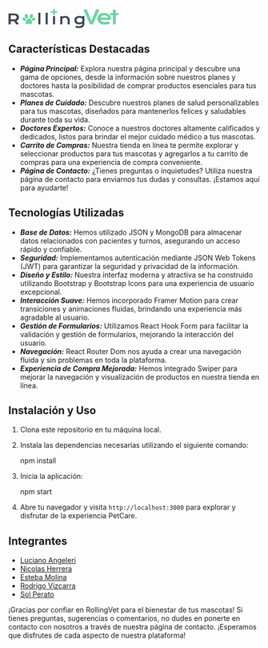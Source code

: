 <svg xmlns="http://www.w3.org/2000/svg" width="220" height="50" viewBox="0 0 222 50"><path d="M.2 20.39h11.179c1.687 0 3.152.176 4.387.536 1.238.344 2.265.851 3.082 1.515a6.102 6.102 0 0 1 1.812 2.434c.402.957.606 2.04.606 3.25 0 .816-.098 1.594-.297 2.332a6.782 6.782 0 0 1-.914 2.027 6.975 6.975 0 0 1-1.532 1.66 8.54 8.54 0 0 1-2.18 1.196l4.782 7.031h-5.457l-4.133-6.246h-.129l-6.75-.012v6.258H.2Zm11.292 11.868c.844 0 1.578-.098 2.207-.293.637-.2 1.168-.477 1.59-.832.422-.344.75-.79.957-1.293a4.413 4.413 0 0 0 .324-1.715c0-1.23-.422-2.176-1.265-2.844-.844-.672-2.117-1.011-3.813-1.011H4.656v7.988Zm48.871-13.219h4.164v23.332h-4.164Zm14.801 0h4.164v23.332h-4.164Zm29.496 6.738h4.16v1.407c1.11-.63 2.16-1.07 3.164-1.325a12.182 12.182 0 0 1 2.97-.379c1.265 0 2.437.188 3.515.563 1.078.367 2.011.914 2.797 1.645.789.73 1.402 1.644 1.843 2.742.45 1.09.676 2.347.676 3.785v8.156h-4.148v-7.484c0-.907-.133-1.719-.395-2.43-.254-.723-.625-1.328-1.113-1.816a4.583 4.583 0 0 0-1.754-1.125c-.688-.262-1.453-.395-2.309-.395-.449 0-.914.047-1.39.14a8.65 8.65 0 0 0-1.395.41 7.365 7.365 0 0 0-1.304.645c-.418.25-.805.543-1.157.875v11.18h-4.16Zm32.028 19.407c.527.187 1.058.34 1.605.46.543.133 1.066.235 1.574.313.516.082 1.008.14 1.477.168.469.035.886.055 1.25.055 1.105 0 2.066-.137 2.883-.407.824-.261 1.511-.62 2.054-1.07a4.34 4.34 0 0 0 1.239-1.574c.27-.59.41-1.234.406-1.883v-.719a9.383 9.383 0 0 1-1.25.703c-.512.239-1.04.434-1.578.59a14.55 14.55 0 0 1-1.828.41 12.42 12.42 0 0 1-1.98.153c-1.36 0-2.618-.2-3.77-.606-1.153-.41-2.153-.984-2.997-1.715a7.894 7.894 0 0 1-1.98-2.656c-.469-1.031-.703-2.176-.703-3.433 0-1.282.246-2.446.742-3.485a7.916 7.916 0 0 1 2.055-2.687c.883-.742 1.922-1.313 3.12-1.715 1.2-.402 2.505-.606 3.911-.606.602 0 1.195.04 1.785.114.59.074 1.152.176 1.688.308.543.133 1.05.29 1.52.477.476.18.898.375 1.265.594v-1.196h4.164v14.696c0 1.507-.23 2.843-.692 4.007-.457 1.16-1.132 2.137-2.023 2.922-.883.797-1.98 1.399-3.293 1.801-1.312.414-2.816.621-4.512.621-.61 0-1.242-.031-1.898-.086a22.68 22.68 0 0 1-1.984-.226 27.24 27.24 0 0 1-1.954-.352 21.55 21.55 0 0 1-1.843-.46Zm.773-11.25c0 .664.133 1.293.394 1.882a4.672 4.672 0 0 0 1.153 1.532c.496.433 1.097.773 1.8 1.027.704.246 1.497.367 2.376.367.574 0 1.14-.05 1.703-.156a9.965 9.965 0 0 0 1.633-.465c.507-.187 1-.43 1.46-.715.438-.265.84-.582 1.196-.941v-5.473a7.39 7.39 0 0 0-1.336-.855 9.091 9.091 0 0 0-2.91-.903c-.48-.074-.965-.109-1.45-.113-.957 0-1.808.129-2.558.383-.742.25-1.371.598-1.887 1.039-.492.414-.89.934-1.164 1.52a4.337 4.337 0 0 0-.41 1.87Zm0 0" style="stroke:none;fill-rule:nonzero;fill:#3d4454;fill-opacity:1"/><path d="M151.406 12.453h6.719l9.395 22.817 9.398-22.817h6.719l-13.11 29.918h-6.011ZM179.496 31c0-1.531.313-2.992.938-4.383a11.089 11.089 0 0 1 2.699-3.715c1.172-1.07 2.61-1.925 4.304-2.562 1.711-.64 3.653-.957 5.82-.957 2.157 0 4.098.324 5.821.976 1.734.637 3.2 1.516 4.402 2.641a11.333 11.333 0 0 1 2.774 3.96c.652 1.52.976 3.145.976 4.884 0 .215-.007.449-.02.707 0 .242-.01.465-.038.668h-21.36a5.268 5.268 0 0 0 1.168 1.86c.547.558 1.23 1.046 2.047 1.452.817.41 1.762.727 2.832.957 1.075.219 2.258.325 3.563.325a18.8 18.8 0 0 0 3.883-.403A29.514 29.514 0 0 0 203 36.36l1.914 4.324c-.738.343-1.492.652-2.258.921a21.54 21.54 0 0 1-2.375.649c-.851.172-1.715.3-2.582.383-.941.093-1.887.136-2.832.133-2.543 0-4.77-.305-6.683-.918-1.914-.614-3.512-1.446-4.801-2.508-1.29-1.059-2.262-2.301-2.91-3.73-.653-1.43-.977-2.97-.977-4.614Zm21.723-2.203a5.397 5.397 0 0 0-.957-1.738 5.799 5.799 0 0 0-1.586-1.418c-.64-.41-1.38-.727-2.223-.957-.84-.23-1.766-.344-2.773-.344-1.075 0-2.051.12-2.93.363-.879.242-1.652.567-2.316.977a6.666 6.666 0 0 0-1.664 1.414 5.58 5.58 0 0 0-.958 1.703Zm0 0" style="stroke:none;fill-rule:nonzero;fill:#6cd3a2;fill-opacity:1"/><path d="M210.863 24.031h-5.457v-4.246h5.457v-7.027h5.664v7.027h5.457v4.246h-5.457v18.336h-5.664Zm0 0" style="stroke:none;fill-rule:nonzero;fill:#6cd3a2;fill-opacity:1"/><path d="M94.133 42.371V25.777h-4.164v16.594Zm0 0" style="stroke:none;fill-rule:evenodd;fill:#3d4454;fill-opacity:1"/><path d="M90.336 19.008h-4.809v-3.121h4.809V11.12h3.262v4.766h4.824v3.12h-4.824v5.02h-3.262ZM37.379 32.512c1.781-2.067 4.012-2.067 4.012-2.067s1.863 0 3.644 2.067c1.785 2.07 2.258 3.672 2.258 3.672.887 2.23 1.254 6.086-1.688 5.77 0 0-.906-.063-1.964-.321-1.309-.317-.942-.309-2.25-.317-1.309.008-1.309 0-2.618.317-1.058.258-1.964.32-1.964.32-2.942.317-2.575-3.539-1.688-5.77 0 0 .473-1.601 2.258-3.671ZM42.852 24.91c.906-2.492 3.054-3.996 4.8-3.363 1.743.637 2.422 3.172 1.516 5.664-.906 2.492-3.059 3.996-4.8 3.363-1.747-.637-2.427-3.172-1.516-5.664ZM39.55 24.91c-.905-2.492-3.058-3.996-4.8-3.363-1.746.637-2.426 3.172-1.52 5.664.91 2.492 3.06 3.996 4.805 3.363 1.742-.637 2.422-3.172 1.516-5.664ZM48.953 29.59c1.625-1.363 3.774-1.48 4.793-.262 1.024 1.219.535 3.313-1.09 4.676-1.625 1.367-3.773 1.484-4.793.262-1.023-1.22-.535-3.313 1.09-4.676ZM33.45 29.59c-1.63-1.363-3.774-1.48-4.798-.262-1.023 1.219-.535 3.313 1.09 4.676 1.625 1.367 3.774 1.484 4.797.266 1.023-1.223.535-3.317-1.09-4.68Zm0 0" style="stroke:none;fill-rule:nonzero;fill:#6cd3a2;fill-opacity:1"/></svg>



## Características Destacadas

- ***Página Principal:*** Explora nuestra página principal y descubre una gama de opciones, desde la información sobre nuestros planes y doctores hasta la posibilidad de comprar productos esenciales para tus mascotas.
- ***Planes de Cuidado:*** Descubre nuestros planes de salud personalizables para tus mascotas, diseñados para mantenerlos felices y saludables durante toda su vida.
- ***Doctores Expertos:*** Conoce a nuestros doctores altamente calificados y dedicados, listos para brindar el mejor cuidado médico a tus mascotas.
- ***Carrito de Compras:*** Nuestra tienda en línea te permite explorar y seleccionar productos para tus mascotas y agregarlos a tu carrito de compras para una experiencia de compra conveniente.
- ***Página de Contacto:*** ¿Tienes preguntas o inquietudes? Utiliza nuestra página de contacto para enviarnos tus dudas y consultas. ¡Estamos aquí para ayudarte!

## Tecnologías Utilizadas

- ***Base de Datos:*** Hemos utilizado JSON y MongoDB para almacenar datos relacionados con pacientes y turnos, asegurando un acceso rápido y confiable.
- ***Seguridad:*** Implementamos autenticación mediante JSON Web Tokens (JWT) para garantizar la seguridad y privacidad de la información.
- ***Diseño y Estilo:*** Nuestra interfaz moderna y atractiva se ha construido utilizando Bootstrap y Bootstrap Icons para una experiencia de usuario excepcional.
- ***Interacción Suave:*** Hemos incorporado Framer Motion para crear transiciones y animaciones fluidas, brindando una experiencia más agradable al usuario.
- ***Gestión de Formularios:*** Utilizamos React Hook Form para facilitar la validación y gestión de formularios, mejorando la interacción del usuario.
- ***Navegación:*** React Router Dom nos ayuda a crear una navegación fluida y sin problemas en toda la plataforma.
- ***Experiencia de Compra Mejorada:*** Hemos integrado Swiper para mejorar la navegación y visualización de productos en nuestra tienda en línea.

## Instalación y Uso

1. Clona este repositorio en tu máquina local.
2. Instala las dependencias necesarias utilizando el siguiente comando:
   
   npm install
   
3. Inicia la aplicación:
   
   npm start
   
4. Abre tu navegador y visita `http://localhost:3000` para explorar y disfrutar de la experiencia PetCare.

## Integrantes

- [Luciano Angeleri](https://github.com/LucianoAngeleri)
- [Nicolas Herrera](https://github.com/herreranicolas)
- [Esteba Molina](https://github.com/estebanrm1)
- [Rodrigo Vizcarra](https://github.com/RodrigoVizcarraDev)
- [Sol Perato](https://github.com/SolPerato)



¡Gracias por confiar en RollingVet para el bienestar de tus mascotas! Si tienes preguntas, sugerencias o comentarios, no dudes en ponerte en contacto con nosotros a través de nuestra página de contacto. ¡Esperamos que disfrutes de cada aspecto de nuestra plataforma!

